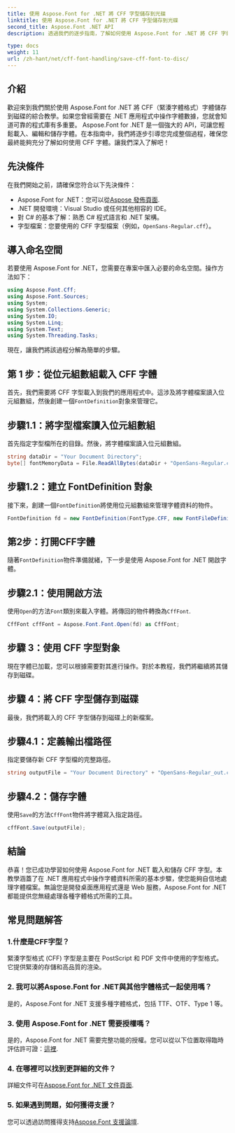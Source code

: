 ```yaml
---
title: 使用 Aspose.Font for .NET 將 CFF 字型儲存到光碟
linktitle: 使用 Aspose.Font for .NET 將 CFF 字型儲存到光碟
second_title: Aspose.Font .NET API
description: 透過我們的逐步指南，了解如何使用 Aspose.Font for .NET 將 CFF 字體儲存到磁碟。輕鬆掌握 .NET 應用程式中的字型操作。

type: docs
weight: 11
url: /zh-hant/net/cff-font-handling/save-cff-font-to-disc/
---
```

## 介紹
歡迎來到我們關於使用 Aspose.Font for .NET 將 CFF（緊湊字體格式）字體儲存到磁碟的綜合教學。如果您曾經需要在 .NET 應用程式中操作字體數據，您就會知道可靠的程式庫有多重要。 Aspose.Font for .NET 是一個強大的 API，可讓您輕鬆載入、編輯和儲存字體。在本指南中，我們將逐步引導您完成整個過程，確保您最終能夠充分了解如何使用 CFF 字體。讓我們深入了解吧！
## 先決條件
在我們開始之前，請確保您符合以下先決條件：
-  Aspose.Font for .NET：您可以從[Aspose 發佈頁面](https://releases.aspose.com/font/net/).
- .NET 開發環境：Visual Studio 或任何其他相容的 IDE。
- 對 C# 的基本了解：熟悉 C# 程式語言和 .NET 架構。
- 字型檔案：您要使用的 CFF 字型檔案（例如，`OpenSans-Regular.cff`）。
## 導入命名空間
若要使用 Aspose.Font for .NET，您需要在專案中匯入必要的命名空間。操作方法如下：
```csharp
using Aspose.Font.Cff;
using Aspose.Font.Sources;
using System;
using System.Collections.Generic;
using System.IO;
using System.Linq;
using System.Text;
using System.Threading.Tasks;
```
現在，讓我們將該過程分解為簡單的步驟。
## 第 1 步：從位元組數組載入 CFF 字體
首先，我們需要將 CFF 字型載入到我們的應用程式中。這涉及將字體檔案讀入位元組數組，然後創建一個`FontDefinition`對象來管理它。
## 步驟1.1：將字型檔案讀入位元組數組
首先指定字型檔所在的目錄。然後，將字體檔案讀入位元組數組。
```csharp
string dataDir = "Your Document Directory";
byte[] fontMemoryData = File.ReadAllBytes(dataDir + "OpenSans-Regular.cff");
```
## 步驟1.2：建立 FontDefinition 對象
接下來，創建一個`FontDefinition`將使用位元組數組來管理字體資料的物件。
```csharp
FontDefinition fd = new FontDefinition(FontType.CFF, new FontFileDefinition("cff", new ByteContentStreamSource(fontMemoryData)));
```
## 第2步：打開CFF字體
隨著`FontDefinition`物件準備就緒，下一步是使用 Aspose.Font for .NET 開啟字體。
## 步驟2.1：使用開啟方法
使用`Open`的方法`Font`類別來載入字體。將傳回的物件轉換為`CffFont`.
```csharp
CffFont cffFont = Aspose.Font.Font.Open(fd) as CffFont;
```
## 步驟 3：使用 CFF 字型對象
現在字體已加載，您可以根據需要對其進行操作。對於本教程，我們將繼續將其儲存到磁碟。
## 步驟 4：將 CFF 字型儲存到磁碟
最後，我們將載入的 CFF 字型儲存到磁碟上的新檔案。
## 步驟4.1：定義輸出檔路徑
指定要儲存新 CFF 字型檔的完整路徑。
```csharp
string outputFile = "Your Document Directory" + "OpenSans-Regular_out.cff";
```
## 步驟4.2：儲存字體
使用`Save`的方法`CffFont`物件將字體寫入指定路徑。
```csharp
cffFont.Save(outputFile);
```
## 結論
恭喜！您已成功學習如何使用 Aspose.Font for .NET 載入和儲存 CFF 字型。本教學涵蓋了在 .NET 應用程式中操作字體資料所需的基本步驟，使您能夠自信地處理字體檔案。無論您是開發桌面應用程式還是 Web 服務，Aspose.Font for .NET 都能提供您無縫處理各種字體格式所需的工具。
## 常見問題解答
### 1.什麼是CFF字型？
緊湊字型格式 (CFF) 字型是主要在 PostScript 和 PDF 文件中使用的字型格式。它提供緊湊的存儲和高品質的渲染。
### 2. 我可以將Aspose.Font for .NET與其他字體格式一起使用嗎？
是的，Aspose.Font for .NET 支援多種字體格式，包括 TTF、OTF、Type 1 等。
### 3. 使用 Aspose.Font for .NET 需要授權嗎？
是的，Aspose.Font for .NET 需要完整功能的授權。您可以從以下位置取得臨時評估許可證：[這裡](https://purchase.aspose.com/temporary-license/).
### 4. 在哪裡可以找到更詳細的文件？
詳細文件可在[Aspose.Font for .NET 文件頁面](https://reference.aspose.com/font/net/).
### 5. 如果遇到問題，如何獲得支援？
您可以透過訪問獲得支持[Aspose.Font 支援論壇](https://forum.aspose.com/c/font/41).